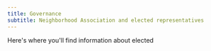 ```yaml
---
title: Governance
subtitle: Neighborhood Association and elected representatives
---
```

Here's where you'll find information about elected